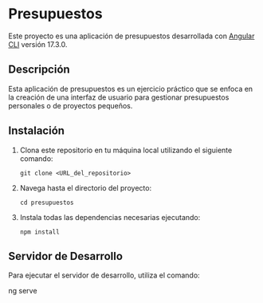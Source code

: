 # Presupuestos

Este proyecto es una aplicación de presupuestos desarrollada con [Angular CLI](https://github.com/angular/angular-cli) versión 17.3.0.

## Descripción

Esta aplicación de presupuestos es un ejercicio práctico que se enfoca en la creación de una interfaz de usuario para gestionar presupuestos personales o de proyectos pequeños.

## Instalación

1. Clona este repositorio en tu máquina local utilizando el siguiente comando:

    ```
    git clone <URL_del_repositorio>
    ```

2. Navega hasta el directorio del proyecto:

    ```
    cd presupuestos
    ```

3. Instala todas las dependencias necesarias ejecutando:

    ```
    npm install
    ```

## Servidor de Desarrollo

Para ejecutar el servidor de desarrollo, utiliza el comando:

ng serve